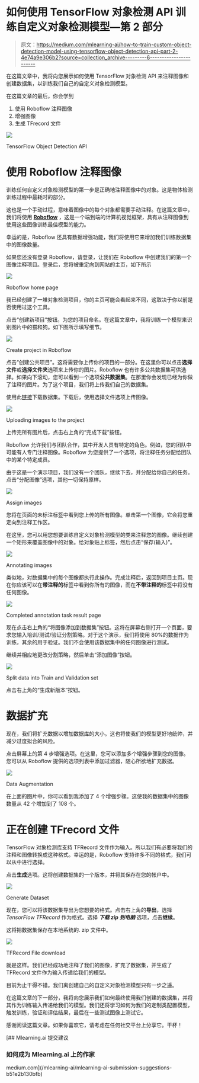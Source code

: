 # 如何使用 TensorFlow 对象检测 API 训练自定义对象检测模型—第 2 部分

> 原文：<https://medium.com/mlearning-ai/how-to-train-custom-object-detection-model-using-tensorflow-object-detection-api-part-2-4e74a9e306b2?source=collection_archive---------6----------------------->

在这篇文章中，我将向您展示如何使用 TensorFlow 对象检测 API 来注释图像和创建数据集，以训练我们自己的自定义对象检测模型。

在这篇文章的最后，你会学到

1.  使用 Roboflow 注释图像
2.  增强图像
3.  生成 TFrecord 文件

![](img/57fdf2fb13285e78a7d687d3078a4cbe.png)

TensorFlow Object Detection API

# 使用 Roboflow 注释图像

训练任何自定义对象检测模型的第一步是正确地注释图像中的对象。这是物体检测训练过程中最耗时的部分。

这也是一个手动过程，意味着图像中的每个对象都需要手动注释。在这篇文章中，我们将使用 [**Roboflow**](https://www.google.com/url?sa=t&rct=j&q=&esrc=s&source=web&cd=&cad=rja&uact=8&ved=2ahUKEwjkn-79_f35AhW84jgGHQlADfkQFnoECAgQAQ&url=https%3A%2F%2Froboflow.com%2F&usg=AOvVaw1h_eItJcl0qix45QGoUODw) ，这是一个端到端的计算机视觉框架，具有从注释图像到使用这些图像训练最佳模型的能力。

幸运的是，Roboflow 还具有数据增强功能，我们将使用它来增加我们训练数据集中的图像数量。

如果您还没有登录 Roboflow，请登录，让我们在 Roboflow 中创建我们的第一个图像注释项目。登录后，您将被重定向到网站的主页，如下所示

![](img/6275ac4cb90ccd848114432fafbdfd39.png)

Roboflow home page

我已经创建了一堆对象检测项目，你的主页可能会看起来不同，这取决于你以前是否使用过这个工具。

点击“创建新项目”按钮。为您的项目命名。在这篇文章中，我将训练一个模型来识别图片中的猫和狗。如下图所示填写细节。

![](img/0abeb2af2271646aa4054d6112642c79.png)

Create project in Roboflow

点击“创建公共项目”。这将需要你上传你的项目的一部分。在这里你可以点击**选择文件**或**选择文件夹**选项来上传你的图片。Roboflow 也有许多公共数据集可供选择。如果向下滚动，您可以看到一个选项**公共数据集**。在那里你会发现已经为你做了注释的图片。为了这个项目，我们将上传我们自己的数据集。

使用此[链接](https://drive.google.com/drive/folders/15Bf42bI5fiiLMscBFkTApiWa1H6L5YL5?usp=sharing)下载数据集。下载后，使用选择文件选项上传图像。

![](img/cfa8c76710fd4e88e940b611782aa4ca.png)

Uploading images to the project

上传完所有图片后，点击右上角的“完成下载”按钮。

Roboflow 允许我们与团队合作，其中开发人员有特定的角色。例如，您的团队中可能有人专门注释图像。Roboflow 为您提供了一个选项，将注释任务分配给团队中的某个特定成员。

由于这是一个演示项目，我们没有一个团队，继续下去，并分配给你自己的任务。点击“分配图像”选项，其他一切保持原样。

![](img/edb70cc4cf07e4c622f99c26c1ea1ddc.png)

Assign images

您将在页面的未标注标签中看到您上传的所有图像。单击第一个图像，它会将您重定向到注释工作区。

在这里，您可以用您想要训练自定义对象检测模型的类来注释您的图像。继续创建一个矩形来覆盖图像中的对象。给对象贴上标签，然后点击“保存(输入)”。

![](img/191801006ee8f53ec4d39ef2b7628fa6.png)

Annotating images

类似地，对数据集中的每个图像都执行此操作。完成注释后，返回到项目主页。现在你应该可以在**带注释的**标签中看到你所有的图像，而在**不带注释的**标签中将没有任何图像。

![](img/0f17b0699247d86b81aed67dba5ee834.png)

Completed annotation task result page

现在点击右上角的“将图像添加到数据集”按钮。这将在屏幕右侧打开一个页面，要求您输入培训/测试/验证分割策略。对于这个演示，我们将使用 80%的数据作为训练，其余的用于验证。我们不会使用该数据集中的任何图像进行测试。

继续并相应地更改分割策略，然后单击“添加图像”按钮。

![](img/6689e20fe62ad73eda2251783f676d26.png)

Split data into Train and Validation set

点击右上角的“生成新版本”按钮。

# 数据扩充

现在，我们将扩充数据以增加数据库的大小。这也将使我们的模型更好地统帅，并减少过度拟合的风险。

点击屏幕上的第 4 步增强选项。在这里，您可以添加多个增强步骤到您的图像。您可以从 Roboflow 提供的选项列表中添加过滤器，随心所欲地扩充数据。

![](img/cb4ffc4187b7bef3fed576e9574792d5.png)

Data Augmentation

在上面的图片中，你可以看到我添加了 4 个增强步骤。这使我的数据集中的图像数量从 42 个增加到了 108 个。

# 正在创建 TFrecord 文件

TensorFlow 对象检测库支持 TFRecord 文件作为输入。所以我们有必要将我们的注释和图像转换成这种格式。幸运的是，Roboflow 支持许多不同的格式，我们可以从中进行选择。

点击**生成**选项。这将创建数据集的一个版本，并将其保存在您的帐户中。

![](img/8c7b90a7ed980b4c3b2c004eb19d8189.png)

Generate Dataset

现在，您可以将该数据集导出为您想要的格式。点击右上角的**导出**，选择 *TensorFlow TFRecord* 作为格式。选择 ***下载 zip 到电脑*** 选项，点击**继续**。

这将把数据集保存在本地系统的. zip 文件中。

![](img/af0fc3dced9c244f073fdd240102739f.png)

TFRecord File download

就是这样。我们已经成功地注释了我们的图像，扩充了数据集，并生成了 TFRecord 文件作为输入传递给我们的模型。

目前为止干得不错。我们离创建自己的自定义对象检测模型只有一步之遥。

在这篇文章的下一部分，我将向您展示我们如何最终使用我们创建的数据集，并将其作为训练输入传递给我们的模型。我们还将学习如何为我们的定制类配置模型，触发训练，验证和评估结果，最后在一些测试图像上测试它。

感谢阅读这篇文章。如果你喜欢它，请考虑在任何社交平台上分享它。干杯！

[](/mlearning-ai/mlearning-ai-submission-suggestions-b51e2b130bfb) [## Mlearning.ai 提交建议

### 如何成为 Mlearning.ai 上的作家

medium.com](/mlearning-ai/mlearning-ai-submission-suggestions-b51e2b130bfb)